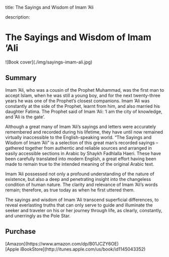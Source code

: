 title: The Sayings and Wisdom of Imam ’Ali

description:

# The Sayings and Wisdom of Imam ’Ali

<div markdown="1" class="cover-image">
![Book cover](./img/sayings-imam-ali.jpg)
</div>

## Summary

Imam ’Ali, who was a cousin of the Prophet Muhammad, was the first man to accept Islam, when he was still a young boy, and for the next twenty-three years he was one of the Prophet’s closest companions. Imam ’Ali was constantly at the side of the Prophet, learnt from him, and also married his daughter Fatima. The Prophet said of Imam ’Ali: ‘I am the city of knowledge, and ’Ali is the gate’.

Although a great many of Imam ’Ali’s sayings and letters were accurately remembered and recorded during his lifetime, they have until now remained virtually inaccessible to the English-speaking world. “The Sayings and Wisdom of Imam ’Ali” is a selection of this great man’s recorded sayings – gathered together from authentic and reliable sources and arranged in easily accessible sections in Arabic by Shaykh Fadhlalla Haeri. These have been carefully translated into modern English, a great effort having been made to remain true to the intended meaning of the original Arabic text.

Imam ’Ali possessed not only a profound understanding of the nature of existence, but also a deep and penetrating insight into the changeless condition of human nature. The clarity and relevance of Imam ’Ali’s words remain; therefore, as true today as when he first uttered them.

The sayings and wisdom of Imam ’Ali transcend superficial differences, to reveal everlasting truths that can only serve to guide and illuminate the seeker and traveler on his or her journey through life, as clearly, constantly, and unerringly as the Pole Star.

## Purchase

<div markdown="3" class="purchase-link">
[Amazon](https://www.amazon.com/dp/B01JCZY6OE)
</div>

<div markdown="3" class="purchase-link">
[Apple iBookStore](http://itunes.apple.com/us/book/id1145043352)
</div>